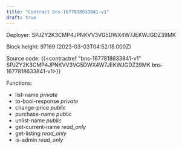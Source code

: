 ```yaml
---
title: "Contract bns-1677818633841-v1"
draft: true
---
```

Deployer: SPJZY2K3CMP4JPNKVV3VG5DWX4W7JEKWJGDZ39MK


 



Block height: 97169 (2023-03-03T04:52:18.000Z)

Source code: {{<contractref "bns-1677818633841-v1" SPJZY2K3CMP4JPNKVV3VG5DWX4W7JEKWJGDZ39MK bns-1677818633841-v1>}}

Functions:

* list-name _private_
* to-bool-response _private_
* change-price _public_
* purchase-name _public_
* unlist-name _public_
* get-current-name _read_only_
* get-listing _read_only_
* is-admin _read_only_
